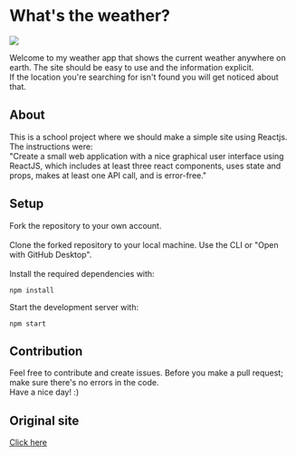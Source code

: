 # What's the weather?

![](https://media.giphy.com/media/hWvk9iUU4uBBeyBq0k/giphy.gif)

Welcome to my weather app that shows the current weather anywhere on earth. The site should be easy to use and the information explicit.<br>
If the location you're searching for isn't found you will get noticed about that.

## About

This is a school project where we should make a simple site using Reactjs. The instructions were:<br>
"Create a small web application with a nice graphical user interface using ReactJS, which includes at least three react components, uses state and props, makes at least one API call, and is error-free."

## Setup

Fork the repository to your own account.
<br><br>
Clone the forked repository to your local machine. Use the CLI or "Open with GitHub Desktop".
<br><br>
Install the required dependencies with:

```
npm install
```

Start the development server with:

```
npm start
```

## Contribution

Feel free to contribute and create issues. Before you make a pull request; make sure there's no errors in the code.
<br>
Have a nice day! :)

## Original site

<a href="https://filipsweatherapp.netlify.com" target="_blank">Click here</a>
